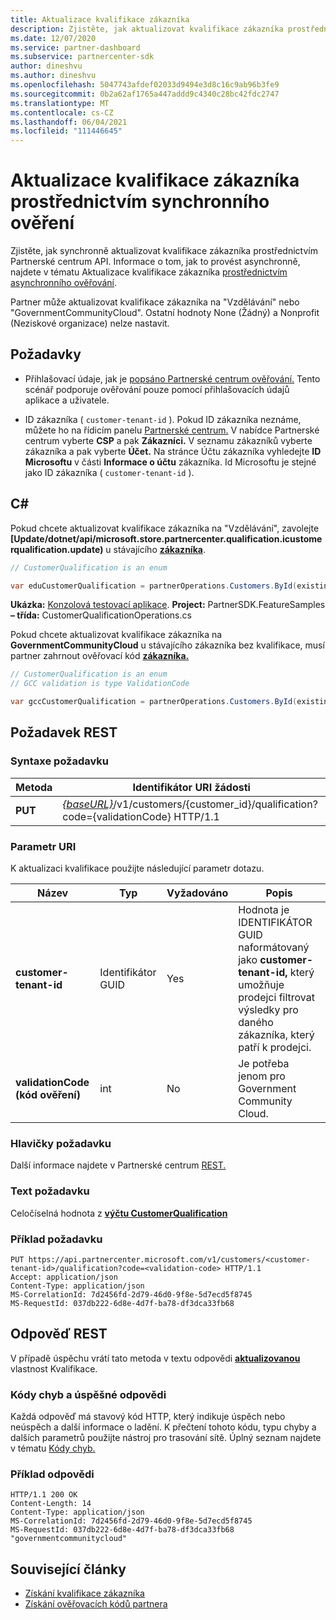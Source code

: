 ```yaml
---
title: Aktualizace kvalifikace zákazníka
description: Zjistěte, jak aktualizovat kvalifikace zákazníka prostřednictvím synchronního prověřování nebo prověřování, včetně adresy přidružené k profilu.
ms.date: 12/07/2020
ms.service: partner-dashboard
ms.subservice: partnercenter-sdk
author: dineshvu
ms.author: dineshvu
ms.openlocfilehash: 5047743afdef02033d9494e3d8c16c9ab96b3fe9
ms.sourcegitcommit: 0b2a62af1765a447addd9c4340c28bc42fdc2747
ms.translationtype: MT
ms.contentlocale: cs-CZ
ms.lasthandoff: 06/04/2021
ms.locfileid: "111446645"
---
```

# <a name="update-a-customers-qualification-via-synchronous-validation"></a>Aktualizace kvalifikace zákazníka prostřednictvím synchronního ověření

Zjistěte, jak synchronně aktualizovat kvalifikace zákazníka prostřednictvím Partnerské centrum API. Informace o tom, jak to provést asynchronně, najdete v tématu Aktualizace kvalifikace zákazníka [prostřednictvím asynchronního ověřování](update-customer-qualification-asynchronous.md).

Partner může aktualizovat kvalifikace zákazníka na "Vzdělávání" nebo "GovernmentCommunityCloud". Ostatní hodnoty None (Žádný) a Nonprofit (Neziskové organizace) nelze nastavit.

## <a name="prerequisites"></a>Požadavky

- Přihlašovací údaje, jak je [popsáno Partnerské centrum ověřování.](partner-center-authentication.md) Tento scénář podporuje ověřování pouze pomocí přihlašovacích údajů aplikace a uživatele.

- ID zákazníka ( `customer-tenant-id` ). Pokud ID zákazníka neznáme, můžete ho na řídicím panelu [Partnerské centrum.](https://partner.microsoft.com/dashboard) V nabídce Partnerské centrum vyberte **CSP** a pak **Zákazníci.** V seznamu zákazníků vyberte zákazníka a pak vyberte **Účet.** Na stránce Účtu zákazníka vyhledejte **ID Microsoftu** v části **Informace o účtu** zákazníka. Id Microsoftu je stejné jako ID zákazníka ( `customer-tenant-id` ).

## <a name="c"></a>C\#

Pokud chcete aktualizovat kvalifikace zákazníka na "Vzdělávání", zavolejte **[Update/dotnet/api/microsoft.store.partnercenter.qualification.icustomerqualification.update)** u stávajícího  [**zákazníka**](/dotnet/api/microsoft.store.partnercenter.models.customers.customer).

``` csharp
// CustomerQualification is an enum

var eduCustomerQualification = partnerOperations.Customers.ById(existingCustomer.Id).Qualification.Update(CustomerQualification.Education);
```

**Ukázka:** [Konzolová testovací aplikace](console-test-app.md). **Project:** PartnerSDK.FeatureSamples **– třída:** CustomerQualificationOperations.cs

Pokud chcete aktualizovat kvalifikace zákazníka na **GovernmentCommunityCloud** u stávajícího zákazníka bez kvalifikace, musí partner zahrnout ověřovací kód [**zákazníka.**](utility-resources.md#validationcode)

``` csharp
// CustomerQualification is an enum
// GCC validation is type ValidationCode

var gccCustomerQualification = partnerOperations.Customers.ById(existingCustomer.Id).Qualification.Update(CustomerQualification.GovernmentCommunityCloud, gccValidation);
```

## <a name="rest-request"></a>Požadavek REST

### <a name="request-syntax"></a>Syntaxe požadavku

| Metoda  | Identifikátor URI žádosti                                                                                             |
|---------|---------------------------------------------------------------------------------------------------------|
| **PUT** | [*{baseURL}*](partner-center-rest-urls.md)/v1/customers/{customer_id}/qualification?code={validationCode} HTTP/1.1 |

### <a name="uri-parameter"></a>Parametr URI

K aktualizaci kvalifikace použijte následující parametr dotazu.

| Název                   | Typ | Vyžadováno | Popis                                                                                                                                            |
|------------------------|------|----------|--------------------------------------------------------------------------------------------------------------------------------------------------------|
| **customer-tenant-id** | Identifikátor GUID | Yes      | Hodnota je IDENTIFIKÁTOR GUID naformátovaný jako **customer-tenant-id,** který umožňuje prodejci filtrovat výsledky pro daného zákazníka, který patří k prodejci. |
| **validationCode (kód ověření)**     | int  | No       | Je potřeba jenom pro Government Community Cloud.                                                                                                            |

### <a name="request-headers"></a>Hlavičky požadavku

Další informace najdete v Partnerské centrum [REST.](headers.md)

### <a name="request-body"></a>Text požadavku

Celočíselná hodnota z [**výčtu CustomerQualification**](/dotnet/api/microsoft.store.partnercenter.models.customers.customerqualification)

### <a name="request-example"></a>Příklad požadavku

```http
PUT https://api.partnercenter.microsoft.com/v1/customers/<customer-tenant-id>/qualification?code=<validation-code> HTTP/1.1
Accept: application/json
Content-Type: application/json
MS-CorrelationId: 7d2456fd-2d79-46d0-9f8e-5d7ecd5f8745
MS-RequestId: 037db222-6d8e-4d7f-ba78-df3dca33fb68

```

## <a name="rest-response"></a>Odpověď REST

V případě úspěchu vrátí tato metoda v textu odpovědi [**aktualizovanou**](/dotnet/api/microsoft.store.partnercenter.customers.icustomer.qualification) vlastnost Kvalifikace.

### <a name="response-success-and-error-codes"></a>Kódy chyb a úspěšné odpovědi

Každá odpověď má stavový kód HTTP, který indikuje úspěch nebo neúspěch a další informace o ladění. K přečtení tohoto kódu, typu chyby a dalších parametrů použijte nástroj pro trasování sítě. Úplný seznam najdete v tématu [Kódy chyb.](error-codes.md)

### <a name="response-example"></a>Příklad odpovědi

```http
HTTP/1.1 200 OK
Content-Length: 14
Content-Type: application/json
MS-CorrelationId: 7d2456fd-2d79-46d0-9f8e-5d7ecd5f8745
MS-RequestId: 037db222-6d8e-4d7f-ba78-df3dca33fb68
"governmentcommunitycloud"
```

## <a name="related-articles"></a>Související články

- [Získání kvalifikace zákazníka](./get-customer-qualification-synchronous.md)
- [Získání ověřovacích kódů partnera](get-a-partner-s-validation-codes.md)
